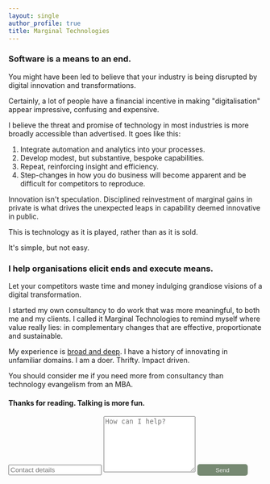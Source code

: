 ```yaml
---
layout: single
author_profile: true
title: Marginal Technologies
---
```


### Software is a means to an end.

You might have been led to believe that your industry is being disrupted
by digital innovation and transformations.

Certainly, a lot of people have a financial incentive 
in making "digitalisation" appear impressive, confusing and expensive.

I believe the threat and promise of technology in most industries is 
more broadly accessible than advertised. It goes like this:

1. Integrate automation and analytics into your processes.
2. Develop modest, but substantive, bespoke capabilities. 
3. Repeat, reinforcing insight and efficiency. 
4. Step-changes in how you do business will become apparent and be difficult for competitors to reproduce.

Innovation isn't speculation. Disciplined reinvestment 
of marginal gains in private is what drives the unexpected 
leaps in capability deemed innovative in public.

This is technology as it is played, rather than as it is sold.

It's simple, but not easy. 

### I help organisations elicit ends and execute means.

Let your competitors waste time and money indulging grandiose 
visions of a digital transformation.

I started my own consultancy to do work that was more 
meaningful, to both me and my clients. I called it Marginal Technologies 
to remind myself where value really lies: in complementary changes 
that are effective, proportionate and sustainable.

My experience is [broad and deep](https://www.linkedin.com/in/christopher-mcewan-850a0a62). 
I have a history of innovating in unfamiliar domains. I am a doer. Thrifty. Impact driven.
 
You should consider me if you need more from consultancy than technology evangelism from an MBA. 

#### Thanks for reading. Talking is more fun.

<form action="https://submit-form.com/j1CmLPsN" target="_self">
   <input type="text" name="email" placeholder="Contact details">
   <textarea name="message" placeholder="How can I help?" rows="7"></textarea>
   <button style="border-radius:5px;background-color:#768972;border:0px;font-size:smaller;padding:5px;color:#eeeeee;width:100px;" type="submit">Send</button>
</form>

